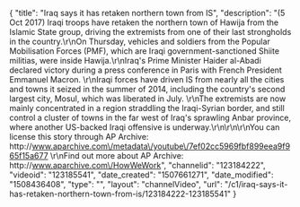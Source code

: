 {
    "title": "Iraq says it has retaken northern town from IS",
    "description": "(5 Oct 2017) Iraqi troops have retaken the northern town of Hawija from the Islamic State group, driving the extremists from one of their last strongholds in the country.\r\nOn Thursday, vehicles and soldiers from the Popular Mobilisation Forces (PMF), which are Iraqi government-sanctioned Shiite militias, were inside Hawija.\r\nIraq's Prime Minister Haider al-Abadi declared victory during a press conference in Paris with French President Emmanuel Macron. \r\nIraqi forces have driven IS from nearly all the cities and towns it seized in the summer of 2014, including the country's second largest city, Mosul, which was liberated in July. \r\nThe extremists are now mainly concentrated in a region straddling the Iraqi-Syrian border, and still control a cluster of towns in the far west of Iraq's sprawling Anbar province, where another US-backed Iraqi offensive is underway.\r\n\r\n\r\nYou can license this story through AP Archive: http:\/\/www.aparchive.com\/metadata\/youtube\/7ef02cc5969fbf899eea9f965f15a677 \r\nFind out more about AP Archive: http:\/\/www.aparchive.com\/HowWeWork",
    "channelid": "123184222",
    "videoid": "123185541",
    "date_created": "1507661271",
    "date_modified": "1508436408",
    "type": "",
    "layout": "channelVideo",
    "url": "\/c1\/iraq-says-it-has-retaken-northern-town-from-is\/123184222-123185541"
}